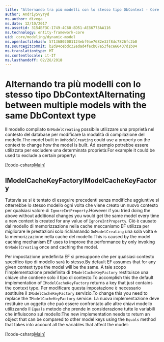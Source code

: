 ```yaml
---
title: "Alternando tra più modelli con lo stesso tipo DbContext - Core a Entity Framework"
author: AndriySvyryd
ms.author: divega
ms.date: 12/10/2017
ms.assetid: 3154BF3C-1749-4C60-8D51-AE86773AA116
ms.technology: entity-framework-core
uid: core/modeling/dynamic-model
ms.openlocfilehash: 57136802001124ebf9ae7682e33f8dc7826fc2b0
ms.sourcegitcommit: b2d94cebdc32edad4fecb07e53fece66437d1b04
ms.translationtype: MT
ms.contentlocale: it-IT
ms.lasthandoff: 02/28/2018
---
```

# <a name="alternating-between-multiple-models-with-the-same-dbcontext-type"></a><span data-ttu-id="c7c0d-102">Alternando tra più modelli con lo stesso tipo DbContext</span><span class="sxs-lookup"><span data-stu-id="c7c0d-102">Alternating between multiple models with the same DbContext type</span></span>

<span data-ttu-id="c7c0d-103">Il modello compilato `OnModelCreating` possibile utilizzare una proprietà nel contesto del database per modificare la modalità di compilazione del modello.</span><span class="sxs-lookup"><span data-stu-id="c7c0d-103">The model built in `OnModelCreating` could use a property on the context to change how the model is built.</span></span> <span data-ttu-id="c7c0d-104">Ad esempio potrebbe essere utilizzata per escludere una determinata proprietà:</span><span class="sxs-lookup"><span data-stu-id="c7c0d-104">For example it could be used to exclude a certain property:</span></span>

[!code-csharp[Main](../../../samples/core/DynamicModel/DynamicContext.cs?name=Class)]

## <a name="imodelcachekeyfactory"></a><span data-ttu-id="c7c0d-105">IModelCacheKeyFactory</span><span class="sxs-lookup"><span data-stu-id="c7c0d-105">IModelCacheKeyFactory</span></span>
<span data-ttu-id="c7c0d-106">Tuttavia se si è tentato di eseguire precedenti senza modifiche aggiuntive si otterrebbe lo stesso modello ogni volta che viene creato un nuovo contesto per qualsiasi valore di `IgnoreIntProperty`.</span><span class="sxs-lookup"><span data-stu-id="c7c0d-106">However if you tried doing the above without additional changes you would get the same model every time a new context is created for any value of `IgnoreIntProperty`.</span></span> <span data-ttu-id="c7c0d-107">Ciò è causato dal modello di memorizzazione nella cache meccanismo EF utilizza per migliorare le prestazioni solo richiamando `OnModelCreating` una sola volta e la memorizzazione nella cache del modello.</span><span class="sxs-lookup"><span data-stu-id="c7c0d-107">This is caused by the model caching mechanism EF uses to improve the performance by only invoking `OnModelCreating` once and caching the model.</span></span>

<span data-ttu-id="c7c0d-108">Per impostazione predefinita EF si presuppone che per qualsiasi contesto specifico tipo di modello sarà lo stesso.</span><span class="sxs-lookup"><span data-stu-id="c7c0d-108">By default EF assumes that for any given context type the model will be the same.</span></span> <span data-ttu-id="c7c0d-109">A tale scopo l'implementazione predefinita di `IModelCacheKeyFactory` restituisce una chiave che contiene solo il tipo di contesto.</span><span class="sxs-lookup"><span data-stu-id="c7c0d-109">To accomplish this the default implementation of `IModelCacheKeyFactory` returns a key that just contains the context type.</span></span> <span data-ttu-id="c7c0d-110">Per modificare questa impostazione è necessario sostituire il `IModelCacheKeyFactory` servizio.</span><span class="sxs-lookup"><span data-stu-id="c7c0d-110">To change this you need to replace the `IModelCacheKeyFactory` service.</span></span> <span data-ttu-id="c7c0d-111">La nuova implementazione deve restituire un oggetto che può essere confrontato alle altre chiavi modello utilizzando il `Equals` metodo che prende in considerazione tutte le variabili che influiscono sul modello:</span><span class="sxs-lookup"><span data-stu-id="c7c0d-111">The new implementation needs to return an object that can be compared to other model keys using the `Equals` method that takes into account all the variables that affect the model:</span></span>

[!code-csharp[Main](../../../samples/core/DynamicModel/DynamicModelCacheKeyFactory.cs?name=Class)]
